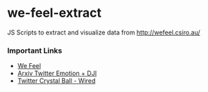 # we-feel-extract
JS Scripts to extract and visualize data from http://wefeel.csiro.au/

### Important Links
* [We Feel](http://wefeel.csiro.au/)
* [Arxiv Twitter Emotion + DJI](https://arxiv.org/pdf/1010.3003.pdf)
* [Twitter Crystal Ball - Wired](https://www.wired.com/2010/10/twitter-crystal-ball/)
